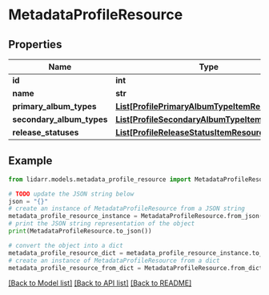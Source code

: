 # MetadataProfileResource


## Properties

Name | Type | Description | Notes
------------ | ------------- | ------------- | -------------
**id** | **int** |  | [optional] 
**name** | **str** |  | [optional] 
**primary_album_types** | [**List[ProfilePrimaryAlbumTypeItemResource]**](ProfilePrimaryAlbumTypeItemResource.md) |  | [optional] 
**secondary_album_types** | [**List[ProfileSecondaryAlbumTypeItemResource]**](ProfileSecondaryAlbumTypeItemResource.md) |  | [optional] 
**release_statuses** | [**List[ProfileReleaseStatusItemResource]**](ProfileReleaseStatusItemResource.md) |  | [optional] 

## Example

```python
from lidarr.models.metadata_profile_resource import MetadataProfileResource

# TODO update the JSON string below
json = "{}"
# create an instance of MetadataProfileResource from a JSON string
metadata_profile_resource_instance = MetadataProfileResource.from_json(json)
# print the JSON string representation of the object
print(MetadataProfileResource.to_json())

# convert the object into a dict
metadata_profile_resource_dict = metadata_profile_resource_instance.to_dict()
# create an instance of MetadataProfileResource from a dict
metadata_profile_resource_from_dict = MetadataProfileResource.from_dict(metadata_profile_resource_dict)
```
[[Back to Model list]](../README.md#documentation-for-models) [[Back to API list]](../README.md#documentation-for-api-endpoints) [[Back to README]](../README.md)


